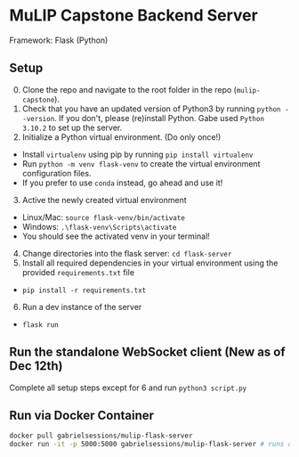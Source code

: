 # MuLIP Capstone Backend Server
Framework: Flask (Python)

## Setup
0. Clone the repo and navigate to the root folder in the repo (`mulip-capstone`). 
1. Check that you have an updated version of Python3 by running `python --version`. If you don't, please (re)install Python. Gabe used `Python 3.10.2` to set up the server.
2. Initialize a Python virtual environment. (Do only once!)
  - Install `virtualenv` using pip by running `pip install virtualenv`
  - Run `python -m venv flask-venv` to create the virtual environment configuration files.
  - If you prefer to use `conda` instead, go ahead and use it! 
3. Active the newly created virtual environment
  - Linux/Mac: `source flask-venv/bin/activate`
  - Windows: `.\flask-venv\Scripts\activate`
  - You should see the activated venv in your terminal!
4. Change directories into the flask server: `cd flask-server`
5. Install all required dependencies in your virtual environment using the provided `requirements.txt` file
  - `pip install -r requirements.txt`
6. Run a dev instance of the server
  - `flask run`

## Run the standalone WebSocket client (New as of Dec 12th)
Complete all setup steps except for 6 and run `python3 script.py`


## Run via Docker Container
```bash
docker pull gabrielsessions/mulip-flask-server
docker run -it -p 5000:5000 gabrielsessions/mulip-flask-server # runs on http://localhost:5000
```
